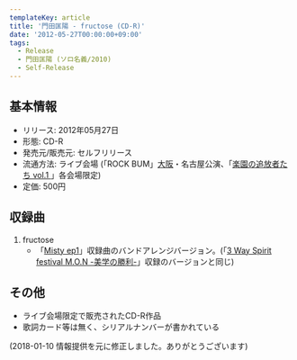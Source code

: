 ```yaml
---
templateKey: article
title: '門田匡陽 - fructose (CD-R)'
date: '2012-05-27T00:00:00+09:00'
tags:
  - Release
  - 門田匡陽 (ソロ名義/2010)
  - Self-Release
---
```

## 基本情報

* リリース: 2012年05月27日
* 形態: CD-R
* 発売元/販売元: セルフリリース
* 流通方法: ライブ会場 (「ROCK BUM」[大阪](/entry/2012/05/22/000000)・名古屋公演、「[楽園の追放者たち vol.1 ](/entry/2012/05/27/000000)」各会場限定)
* 定価: 500円

## 収録曲

1. fructose
   * 「[Misty ep1](http://monden-info.hatenablog.com/entry/2012/04/14/000001)」収録曲のバンドアレンジバージョン。(「[3 Way Spirit festival M.O.N -美学の勝利-](http://monden-info.hatenablog.com/entry/2015/09/26/000000_1)」収録のバージョンと同じ)


## その他

* ライブ会場限定で販売されたCD-R作品
* 歌詞カード等は無く、シリアルナンバーが書かれている

(2018-01-10 情報提供を元に修正しました。ありがとうございます)

